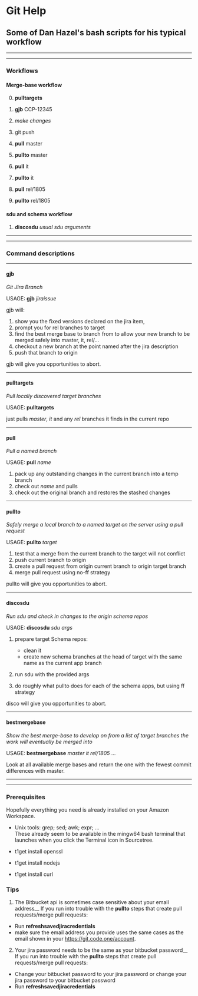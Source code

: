 # Git Help

## Some of Dan Hazel's bash scripts for his typical workflow

---
---
### Workflows
#### Merge-base workflow

0. **pulltargets**

1. **gjb** CCP-12345

2. *make changes*

3. git push

4. **pull** master

5. **pullto** master

6. **pull** it

7. **pullto** it

8. **pull** rel/1805

9. **pullto** rel/1805


#### sdu and schema workflow

1. **discosdu** *usual sdu arguments*

---
---
### Command descriptions

---
#### gjb
 *Git Jira Branch*

USAGE: **gjb** *jiraissue*

gjb will:

1. show you the fixed versions declared on the jira item, 
2. prompt you for rel branches to target
3. find the best merge base to branch from to allow your new branch to be merged safely into master, it, rel/...
4. checkout a new branch at the point named after the jira description
5. push that branch to origin

gjb will give you opportunities to abort.

---
#### pulltargets
 *Pull locally discovered target branches*

USAGE: **pulltargets**

just pulls *master*, *it* and any *rel* branches it finds in the current repo

---
#### pull
 *Pull a named branch*

USAGE: **pull** *name*

1. pack up any outstanding changes in the current branch into a temp branch
2. check out *name* and pulls
3. check out the original branch and restores the stashed changes

---
#### pullto
 *Safely merge a local branch to a named target on the server using a pull request*

USAGE: **pullto** *target*

1. test that a merge from the current branch to the target will not conflict
2. push current branch to origin
3. create a pull request from origin current branch to origin target branch
4. merge pull request using no-ff strategy

pullto will give you opportunities to abort.

---
#### discosdu
 *Run sdu and check in changes to the origin schema repos*

USAGE: **discosdu** *sdu args*


1. prepare target Schema repos:
   - clean it
   - create new schema branches at the head of target with the same name as the current app branch

2. run sdu with the provided args

3. do roughly what pullto does for each of the schema apps, but using ff strategy

disco will give you opportunities to abort.

---
#### bestmergebase
 *Show the best merge-base to develop on from a list of target branches the work will eventually be merged into*

USAGE: **bestmergebase** *master* *it* *rel/1805* ... 

Look at all available merge bases and return the one with the fewest commit differences with master.

---
---
### Prerequisites

Hopefully everything you need is already installed on your Amazon Workspace.

 * Unix tools: grep; sed; awk; expr; ...  
These already seem to be available in the mingw64 bash terminal that launches when you click the Terminal icon in Sourcetree.
   
 * t1get install openssl
 
 * t1get install nodejs

 * t1get install curl
 
### Tips

1. The Bitbucket api is sometimes case sensitive about your email address__
  If you run into trouble with the **pullto** steps that create pull requests/merge pull requests:
  + Run **refreshsavedjiracredentials**
  + make sure the email address you provide uses the same cases as the email shown in your <https://git.code.one/account>.

2. Your jira password needs to be the same as your bitbucket password__
  If you run into trouble with the **pullto** steps that create pull requests/merge pull requests:
  + Change your bitbucket password to your jira password or change your jira password to your bitbucket password
  + Run **refreshsavedjiracredentials**
